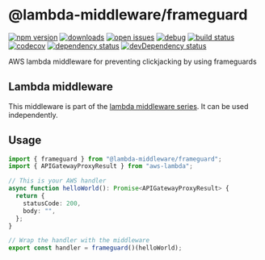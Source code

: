 # @lambda-middleware/frameguard

[![npm version](https://badge.fury.io/js/%40lambda-middleware%2Fframeguard.svg)](https://npmjs.org/package/@lambda-middleware/frameguard)
[![downloads](https://img.shields.io/npm/dw/%40lambda-middleware%2Fframeguard.svg)](https://npmjs.org/package/@lambda-middleware/frameguard)
[![open issues](https://img.shields.io/github/issues-raw/dbartholomae/lambda-middleware.svg)](https://github.com/dbartholomae/lambda-middleware/issues)
[![debug](https://img.shields.io/badge/debug-blue.svg)](https://github.com/visionmedia/debug#readme)
[![build status](https://github.com/dbartholomae/lambda-middleware/workflows/.github/workflows/build.yml/badge.svg?branch=main)](https://github.com/dbartholomae/lambda-middleware/actions?query=workflow%3A.github%2Fworkflows%2Fbuild.yml)
[![codecov](https://codecov.io/gh/dbartholomae/lambda-middleware/branch/main/graph/badge.svg)](https://codecov.io/gh/dbartholomae/lambda-middleware)
[![dependency status](https://david-dm.org/dbartholomae/lambda-middleware.svg?theme=shields.io)](https://david-dm.org/dbartholomae/lambda-middleware)
[![devDependency status](https://david-dm.org/dbartholomae/lambda-middleware/dev-status.svg)](https://david-dm.org/dbartholomae/lambda-middleware?type=dev)

AWS lambda middleware for preventing clickjacking by using frameguards

## Lambda middleware

This middleware is part of the [lambda middleware series](https://dbartholomae.github.io/lambda-middleware/). It can be used independently.

## Usage

```typescript
import { frameguard } from "@lambda-middleware/frameguard";
import { APIGatewayProxyResult } from "aws-lambda";

// This is your AWS handler
async function helloWorld(): Promise<APIGatewayProxyResult> {
  return {
    statusCode: 200,
    body: "",
  };
}

// Wrap the handler with the middleware
export const handler = frameguard()(helloWorld);
```
